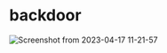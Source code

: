 # backdoor

![Screenshot from 2023-04-17 11-21-57](https://user-images.githubusercontent.com/65045005/232690394-393c17ae-22e6-4c68-9a8c-8606ece3f827.png)
